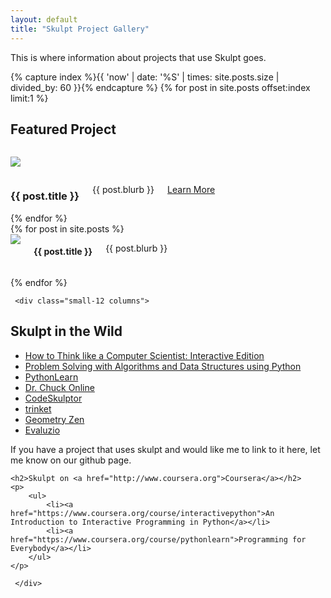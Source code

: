 ```yaml
---
layout: default
title: "Skulpt Project Gallery"
---
```


This is where information about projects that use Skulpt goes.

<!-- The following code will randomly choose a featured project each time gallery.html is generated
Ideally it would choose one each time the page loads but I haven't dug into that yet. -->

{% capture index %}{{ 'now' | date: '%S' | times: site.posts.size | divided_by: 60 }}{% endcapture %}
{% for post in site.posts offset:index limit:1 %}
<h2>Featured Project</h2>
<div class="row">
    <div class="small-12 medium-4 columns">
        <p>
          <img src="{{ post.screenshot }}">
        </p>
    </div>
    <div class="small-12 medium-8 columns">
        <h3>{{ post.title }}</h3>
        <p> {{ post.blurb }}</p>
        <p><a href="{{ post.link }}">Learn More</a></p>
    </div>
</div>
{% endfor %}
 
<div class="row">
{% for post in site.posts %}
    <div class="small-12 medium-6 large-4 columns">
        <img src="{{ post.screenshot }}">
        <h4>{{ post.title }}</h4>
        <p> {{ post.blurb }}
        </p>
    </div>
    
 {% endfor %}
 
     <div class="small-12 columns">

 <h2>Skulpt in the Wild</h2>
    <p>
        <ul>
            <li><a href="http://interactivepython.org/courselib/static/thinkcspy/index.html"> How to Think like a Computer
                Scientist: Interactive Edition</a></li>
            <li><a href="http://interactivepython.org/courselib/static/pythonds/index.html"> Problem Solving with Algorithms
                and Data Structures using Python</a></li>
            <li><a href="http://www.pythonlearn.com/">PythonLearn</a></li>
            <li><a href="https://online.dr-chuck.com/">Dr. Chuck Online</a></li>
            <li><a href="http://www.codeskulptor.org">CodeSkulptor</a></li>
            <li><a href="https://trinket.io/">trinket</a></li>
            <li><a href="http://www.geometryzen.org">Geometry Zen</a></li>
            <li><a href="http://www.evaluzio.net">Evaluzio</a></li>
        </ul>
    </p>
    <p>If you have a project that uses skulpt and would like me to link to it here, let me know on our github page.</p>

    <h2>Skulpt on <a href="http://www.coursera.org">Coursera</a></h2>
    <p>
        <ul>
            <li><a href="https://www.coursera.org/course/interactivepython">An Introduction to Interactive Programming in Python</a></li>
            <li><a href="https://www.coursera.org/course/pythonlearn">Programming for Everybody</a></li>
        </ul>
    </p>
     
     </div>
</div>